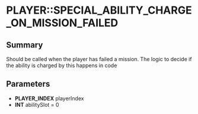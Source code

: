 # PLAYER::SPECIAL_ABILITY_CHARGE_ON_MISSION_FAILED

## Summary
Should be called when the player has failed a mission. The logic to decide if the ability
is charged by this happens in code

## Parameters
* **PLAYER_INDEX** playerIndex
* **INT** abilitySlot = 0